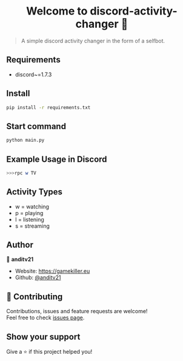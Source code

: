 <h1 align="center">Welcome to discord-activity-changer 👋</h1>


> A simple discord activity changer in the form of a selfbot.

## Requirements

- discord~=1.7.3


## Install

```sh
pip install -r requirements.txt
```

## Start command

```sh
python main.py
```

## Example Usage in Discord

```sh
>>>rpc w TV
```

## Activity Types
* w = watching
* p = playing
* l = listening
* s = streaming

## Author

👤 **anditv21**

* Website: https://gamekiller.eu
* Github: [@anditv21](https://github.com/anditv21)

## 🤝 Contributing

Contributions, issues and feature requests are welcome!<br />Feel free to check [issues page](https://github.com/anditv21/discord-activity-changer/issues). 

## Show your support

Give a ⭐️ if this project helped you!
